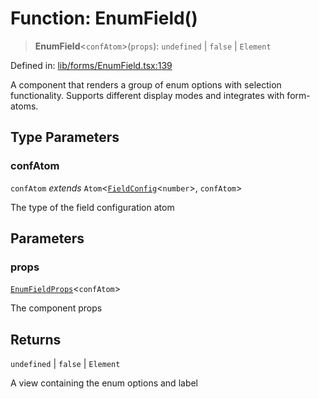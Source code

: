 # Function: EnumField()

> **EnumField**\<`confAtom`\>(`props`): `undefined` \| `false` \| `Element`

Defined in: [lib/forms/EnumField.tsx:139](https://github.com/aldesgroup/goaldn/blob/6a7943d02984b1a6b41d76a3a483a1484b644076/lib/forms/EnumField.tsx#L139)

A component that renders a group of enum options with selection functionality.
Supports different display modes and integrates with form-atoms.

## Type Parameters

### confAtom

`confAtom` *extends* `Atom`\<[`FieldConfig`](../type-aliases/FieldConfig.md)\<`number`\>, `confAtom`\>

The type of the field configuration atom

## Parameters

### props

[`EnumFieldProps`](../type-aliases/EnumFieldProps.md)\<`confAtom`\>

The component props

## Returns

`undefined` \| `false` \| `Element`

A view containing the enum options and label
